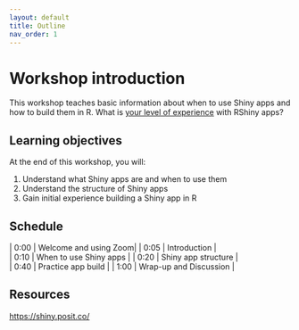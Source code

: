 ```yaml
---
layout: default
title: Outline
nav_order: 1
---
```

# Workshop introduction
This workshop teaches basic information about when to use Shiny apps and how to build them in R. What is <a href="https://raw.github.com/ubc-library-rc/intro_shiny_app/main/content/images/alignment_chart.png" target="_blank">your level of experience</a> with RShiny apps? 

## Learning objectives

At the end of this workshop, you will:
1. Understand what Shiny apps are and when to use them
2. Understand the structure of Shiny apps
3. Gain initial experience building a Shiny app in R

## Schedule

| 0:00 | Welcome and using Zoom|
| 0:05 | Introduction |  
| 0:10 | When to use Shiny apps |
| 0:20 | Shiny app structure |   
| 0:40 | Practice app build |
| 1:00 | Wrap-up and Discussion |

## Resources
https://shiny.posit.co/
